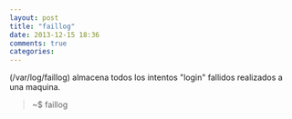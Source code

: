 ```yaml
---
layout: post
title: "faillog"
date: 2013-12-15 18:36
comments: true
categories: 
---
```

(/var/log/faillog) almacena todos los intentos "login" fallidos realizados a una maquina.

>~$ faillog

